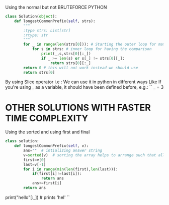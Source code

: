 Using the normal but not BRUTEFORCE 
PYTHON 
```python
class Solution(object):
    def longestCommonPrefix(self, strs):
        """
        :type strs: List[str]
        :rtype: str
        """
        for _ in range(len(strs[0])): # Starting the outer loop for matching
            for s in strs: # inner loop for having the comparison
                print(_,s,strs[0][:_])
                if _ >= len(s) or s[_] != strs[0][_]:
                    return strs[0][:_]
        return 0 # this will not work instead we should use
        return strs[0]
```

By using Slice operator i.e :
We can use it in python in different ways Like 
If you're using _ as a variable, it should have been defined before, e.g.:
``
_ = 3



# OTHER SOLUTIONS WITH FASTER TIME COMPLEXITY 
Using the sorted and using first and final

```python
class solution:
    def longestCommonPrefix(self, v):
        ans=""  # intializing answer string
        v=sorted(v)  # sorting the array helps to arrange such that all the elements between the endpoints must have common 
        first=v[0] 
        last=v[-1]
        for i in range(min(len(first),len(last))):
            if(first[i]!=last[i]):
                return ans
            ans+=first[i]
        return ans
```
print("hello"[:_])  # prints 'hel'
``
